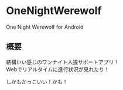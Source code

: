 # OneNightWerewolf
One Night Werewolf for Android

## 概要
結構いい感じのワンナイト人狼サポートアプリ！   
Webでリアルタイムに進行状況が見れたり！

しかもかっこいい！かも！
